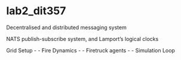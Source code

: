 # lab2_dit357
Decentralised and distributed messaging system

NATS publish-subscribe system,
and Lamport’s logical clocks 

Grid Setup
    - 
    -
Fire Dynamics
    -
    -
Firetruck agents
    -
    -
Simulation Loop

